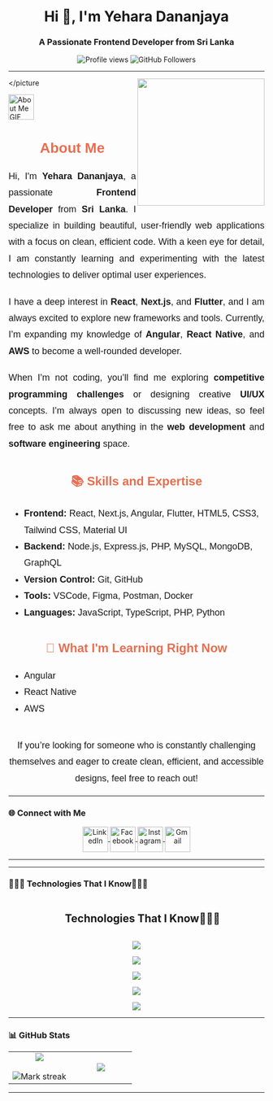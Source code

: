 <div align="center">
  <h1>Hi 👋, I'm Yehara Dananjaya</h1>
  <h3>A Passionate Frontend Developer from Sri Lanka</h3>
  
  <img src="https://komarev.com/ghpvc/?username=lsydananjaya&label=Profile%20views&color=0e75b6&style=flat" alt="Profile views" />
  
  <img src="https://img.shields.io/github/followers/lsydananjaya?label=Followers&style=social" alt="GitHub Followers" />
</div>


---


<picture> <img align="right" src="https://github.com/7oSkaaa/7oSkaaa/blob/main/Images/Right_Side.gif?raw=true" width = 250px></picture

<picture>
  <img src="https://github.com/7oSkaaa/7oSkaaa/blob/main/Images/about_me.gif?raw=true" width="50px" alt="About Me GIF" />
</picture>

<h2 style="font-family: 'Russo One', sans-serif; font-size: 28px; color: #E76F51; font-weight: bold; text-align: center;">About Me</h2>

<p style="font-size: 18px; line-height: 1.8; font-family: 'Arial', sans-serif; text-align: justify; max-width: 800px; margin: 0 auto;">
  Hi, I'm <strong>Yehara Dananjaya</strong>, a passionate <strong>Frontend Developer</strong> from <strong>Sri Lanka</strong>. I specialize in building beautiful, user-friendly web applications with a focus on clean, efficient code. With a keen eye for detail, I am constantly learning and experimenting with the latest technologies to deliver optimal user experiences.
</p>

<p style="font-size: 18px; line-height: 1.8; font-family: 'Arial', sans-serif; text-align: justify; max-width: 800px; margin: 20px auto;">
  I have a deep interest in <strong>React</strong>, <strong>Next.js</strong>, and <strong>Flutter</strong>, and I am always excited to explore new frameworks and tools. Currently, I’m expanding my knowledge of <strong>Angular</strong>, <strong>React Native</strong>, and <strong>AWS</strong> to become a well-rounded developer.
</p>

<p style="font-size: 18px; line-height: 1.8; font-family: 'Arial', sans-serif; text-align: justify; max-width: 800px; margin: 20px auto;">
  When I’m not coding, you’ll find me exploring <strong>competitive programming challenges</strong> or designing creative <strong>UI/UX</strong> concepts. I’m always open to discussing new ideas, so feel free to ask me about anything in the <strong>web development</strong> and <strong>software engineering</strong> space.
</p>

<h3 style="font-family: 'Russo One', sans-serif; font-size: 24px; color: #E76F51; font-weight: bold; text-align: center; margin-top: 40px;">📚 Skills and Expertise</h3>

<ul style="font-size: 18px; font-family: 'Arial', sans-serif; line-height: 1.8; text-align: left; max-width: 800px; margin: 0 auto;">
  <li><strong>Frontend:</strong> React, Next.js, Angular, Flutter, HTML5, CSS3, Tailwind CSS, Material UI</li>
  <li><strong>Backend:</strong> Node.js, Express.js, PHP, MySQL, MongoDB, GraphQL</li>
  <li><strong>Version Control:</strong> Git, GitHub</li>
  <li><strong>Tools:</strong> VSCode, Figma, Postman, Docker</li>
  <li><strong>Languages:</strong> JavaScript, TypeScript, PHP, Python</li>
</ul>

<h3 style="font-family: 'Russo One', sans-serif; font-size: 24px; color: #E76F51; font-weight: bold; text-align: center; margin-top: 40px;">🚀 What I'm Learning Right Now</h3>

<ul style="font-size: 18px; font-family: 'Arial', sans-serif; line-height: 1.8; text-align: left; max-width: 800px; margin: 0 auto;">
  <li>Angular</li>
  <li>React Native</li>
  <li>AWS</li>
</ul>

<p style="font-size: 18px; line-height: 1.8; font-family: 'Arial', sans-serif; text-align: center; margin-top: 40px;">
  If you’re looking for someone who is constantly challenging themselves and eager to create clean, efficient, and accessible designs, feel free to reach out!
</p>






---

### 🌐 Connect with Me  
<!-- Social Media Links -->
<p align="center">
  <a href="https://linkedin.com/in/yehara-dananjaya" target="blank">
    <img align="center" src="https://user-images.githubusercontent.com/88904952/234979284-68c11d7f-1acc-4f0c-ac78-044e1037d7b0.png" alt="LinkedIn" height="50" width="50" />
  </a>
  <a href="https://fb.com/yehara dananjaya" target="blank">
    <img align="center" src="https://user-images.githubusercontent.com/88904952/234980676-61bfb021-ecc8-48f7-88e6-34c1b06c4a58.png" alt="Facebook" height="50" width="50" />
  </a>
  <a href="https://instagram.com/yehara_dananjaya" target="blank">
    <img align="center" src="https://user-images.githubusercontent.com/88904952/234981169-2dd1e58f-4b7e-468c-8213-034ba62156c3.png" alt="Instagram" height="50" width="50" />
  </a>
  <a href="mailto:yeharadananjaya@gmail.com" target="blank">
    <img align="center" src="https://upload.wikimedia.org/wikipedia/commons/4/42/Gmail_Icon.png" alt="Gmail" height="50" width="50" />
  </a>
</p>



---



---

### 🧑🏻‍💻 Technologies That I Know👨🏻‍💻  
<div id="user-content-toc">
  <ul align="center">
    <summary><h2 style="display: inline-block">Technologies That I Know👨🏻‍💻</h2></summary>
  </ul>
</div>

<!-- Frontend Technologies -->
<p align="center">
  <a href="https://skillicons.dev">
    <img src="https://skillicons.dev/icons?i=html,css,js,react,redux,nextjs,materialui,tailwind,angular,flutter" />
  </a>
</p>

<!-- Backend Technologies -->
<p align="center">
  <a href="https://skillicons.dev">
    <img src="https://skillicons.dev/icons?i=nodejs,express,python,java,mysql,mongodb,prisma" />
  </a>
</p>

<!-- Version Control & Collaboration -->
<p align="center">
  <a href="https://skillicons.dev">
    <img src="https://skillicons.dev/icons?i=git,github,discord" />
  </a>
</p>

<!-- DevOps & Tools -->
<p align="center">
  <a href="https://skillicons.dev">
    <img src="https://skillicons.dev/icons?i=docker,vscode,postman" />
  </a>
</p>

<!-- Design & UI/UX -->
<p align="center">
  <a href="https://skillicons.dev">
    <img src="https://skillicons.dev/icons?i=figma,photoshop" />
  </a>
</p>

---

### 📊 GitHub Stats  
<p align="center">
  <!--- stats (start) -->
<table align="center">
<tr border="none">
<td width="50%" align="center">
  
  <img  align="center"  src="https://github-readme-stats.vercel.app/api?username=LSYDananjaya&theme=dark&show_icons=true&count_private=true" />
  <br></br>
  <img  title="🔥 Get streak stats for your profile at git.io/streak-stats" alt="Mark streak" src="https://github-readme-streak-stats.herokuapp.com/?user=LSYDananjaya&theme=dark&hide_border=false" /> 
</td>

<td width="50%" align="center">

  <img  align="center"  src="https://github-readme-stats.anuraghazra1.vercel.app/api/top-langs/?username=LSYDananjaya&theme=dark&hide_border=false&no-bg=true&no-frame=true&langs_count=10"/>
  
  </td>
</tr>
</table>


<!--- stats (end) -->
---

